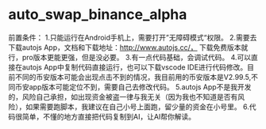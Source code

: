 # auto_swap_binance_alpha

前置条件：
1.只能运行在Android手机上，需要打开”无障碍模式“权限。
2.需要去下载autojs App，文档和下载地址：http://www.autojs.cc/， 下载免费版本就行，pro版本更能更强，但是没必要。
3.有一点代码基础，会调试代码。
4.可以直接在autojs App中复制代码直接运行，也可以下载vscode IDE进行代码修改。目前不同的币安版本可能会出现点击不到的情况，我目前用的币安版本是V2.99.5,不同币安app版本可能定位不到，需要自己去修改代码。
5.autojs App不是我开发的，风险自己承担，如出现资金被盗一律与我无关（因为我也不知道是否有风险），如果需要跑脚本，我建议在自己小号上面跑，留少量的资金在小号里。
6.代码很简单，不懂的地方直接把代码复制到AI，让AI帮你解读。
